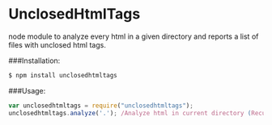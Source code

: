 # UnclosedHtmlTags
node module to analyze every html in a given directory and reports a list of files with unclosed html tags.

###Installation:
```sh
$ npm install unclosedhtmltags
```

###Usage:
```js
var unclosedhtmltags = require("unclosedhtmltags");
unclosedhtmltags.analyze('.'); /Analyze html in current directory (Recursively analizes children directories too)
```